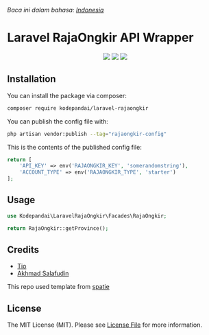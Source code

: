*Baca ini dalam bahasa: [Indonesia](README-ID.md)*
# Laravel RajaOngkir API Wrapper

<p align="center">
<img src="https://img.shields.io/static/v1?label=PHP&message=8.0&color=green">
<img src="https://img.shields.io/static/v1?label=Version&message=2.0.1&color=blue">
<img src="https://img.shields.io/static/v1?label=Framework&message=Laravel&color=red">
</p>

## Installation

You can install the package via composer:

```bash
composer require kodepandai/laravel-rajaongkir
```

You can publish the config file with:
```bash
php artisan vendor:publish --tag="rajaongkir-config"
```

This is the contents of the published config file:

```php
return [
    'API_KEY' => env('RAJAONGKIR_KEY', 'somerandomstring'),
    'ACCOUNT_TYPE' => env('RAJAONGKIR_TYPE', 'starter')
];
```

## Usage

```php
use Kodepandai\LaravelRajaOngkir\Facades\RajaOngkir;

return RajaOngkir::getProvince();
```

## Credits

- [Tio](https://github.com/sangvictim)
- [Akhmad Salafudin](https://github.com/axmad386)

This repo used template from [spatie](https://github.com/spatie/package-skeleton-laravel)

## License

The MIT License (MIT). Please see [License File](LICENSE.md) for more information.
